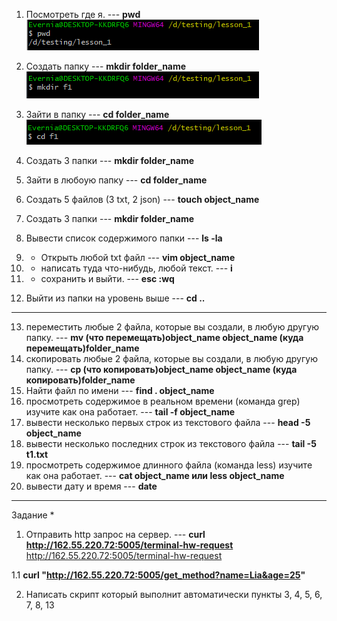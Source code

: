 1. Посмотреть где я. --- **pwd**<br>
![pwd](/img/pwd.png)<br>

2. Создать папку --- **mkdir folder_name**<br>
![mkdir_f1](/img/mkdir_f1.png)<br>

3. Зайти в папку --- **cd folder_name**<br>
![cd_f1](/img/cd_f1.png)<br>
4. Создать 3 папки --- **mkdir folder_name**<br>
5. Зайти в любоую папку --- **cd folder_name**<br>
6. Создать 5 файлов (3 txt, 2 json) --- **touch object_name**<br>
7. Создать 3 папки --- **mkdir folder_name**<br>
8. Вывести список содержимого папки --- **ls -la**<br>
9. + Открыть любой txt файл --- **vim object_name**<br>
10. + написать туда что-нибудь, любой текст. --- **i**<br>
11. + сохранить и выйти. --- **esc :wq**<br>
12. Выйти из папки на уровень выше --- **cd ..**<br>

---

13. переместить любые 2 файла, которые вы создали, в любую другую папку. --- **mv (что перемещать)object_name object_name (куда перемещать)folder_name**<br>
14. скопировать любые 2 файла, которые вы создали, в любую другую папку. --- **cp (что копировать)object_name object_name (куда копировать)folder_name**<br>
15. Найти файл по имени --- **find . object_name**<br>
16. просмотреть содержимое в реальном времени (команда grep) изучите как она работает. --- **tail -f object_name**<br>
17. вывести несколько первых строк из текстового файла --- **head -5 object_name**<br>
18. вывести несколько последних строк из текстового файла --- **tail -5 t1.txt**<br>
19. просмотреть содержимое длинного файла (команда less) изучите как она работает. --- **cat object_name или less object_name**<br>
20. вывести дату и время --- **date**<br>

---

Задание *
1) Отправить http запрос на сервер. --- **curl http://162.55.220.72:5005/terminal-hw-request**
http://162.55.220.72:5005/terminal-hw-request

1.1 **curl "http://162.55.220.72:5005/get_method?name=Lia&age=25"**

2) Написать скрипт который выполнит автоматически пункты 3, 4, 5, 6, 7, 8, 13
